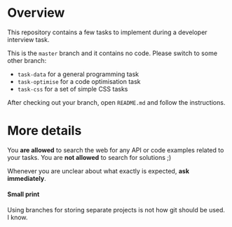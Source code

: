 # Overview

This repository contains a few tasks to implement during a developer interview task.

This is the `master` branch and it contains no code. Please switch to some other branch:
* `task-data` for a general programming task
* `task-optimise` for a code optimisation task
* `task-css` for a set of simple CSS tasks

After checking out your branch, open `README.md` and follow the instructions.

# More details

You **are allowed** to search the web for any API or code examples related to your tasks. You are **not allowed** to search for solutions ;) 

Whenever you are unclear about what exactly is expected, **ask immediately**.

#### Small print

Using branches for storing separate projects is not how git should be used. I know.